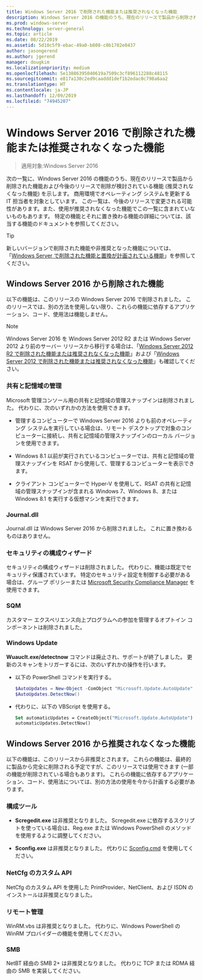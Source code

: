 ```yaml
---
title: Windows Server 2016 で削除された機能または推奨されなくなった機能
description: Windows Server 2016 の機能のうち、現在のリリースで製品から削除された機能および今後のリリースで削除が検討されている機能 (非推奨の機能) の一覧。 商用環境でオペレーティング システムを更新する IT 担当者を対象としています。
ms.prod: windows-server
ms.technology: server-general
ms.topic: article
ms.date: 08/22/2019
ms.assetid: 5d10c5f9-ebac-49a0-b808-c0b1702e0437
author: jasongerend
ms.author: jgerend
manager: dougkim
ms.localizationpriority: medium
ms.openlocfilehash: 5e13886395040619a7509c3cf896112288c48115
ms.sourcegitcommit: e817a130c2ed9caaddd1def1b2edac0c798a6aa2
ms.translationtype: HT
ms.contentlocale: ja-JP
ms.lasthandoff: 12/09/2019
ms.locfileid: "74945207"
---
```

# <a name="features-removed-or-deprecated-in--windows-server-2016"></a>Windows Server 2016 で削除された機能または推奨されなくなった機能

>適用対象:Windows Server 2016

次の一覧に、Windows Server 2016 の機能のうち、現在のリリースで製品から削除された機能および今後のリリースで削除が検討されている機能 (推奨されなくなった機能) を示します。 商用環境でオペレーティング システムを更新する IT 担当者を対象としています。 この一覧は、今後のリリースで変更される可能性があります。また、使用が推奨されなくなった機能でこの一覧に含まれていないものもあります。 特定の機能とそれに置き換わる機能の詳細については、該当する機能のドキュメントを参照してください。

> [!TIP]
> 新しいバージョンで削除された機能や非推奨となった機能については、「[Windows Server で削除された機能と置換が計画されている機能](../get-started-19/removed-features.md)」を参照してください。

## <a name="features-removed-from-windows-server-2016"></a>Windows Server 2016 から削除された機能

以下の機能は、このリリースの Windows Server 2016 で削除されました。 このリリースでは、別の方法を使用しない限り、これらの機能に依存するアプリケーション、コード、使用法は機能しません。  

> [!NOTE]  
> Windows Server 2016 を Windows Server 2012 R2 または Windows Server 2012 より前のサーバー リリースから移行する場合は、「[Windows Server 2012 R2 で削除された機能または推奨されなくなった機能](https://technet.microsoft.com/library/dn303411.aspx)」および「[Windows Server 2012 で削除された機能または推奨されなくなった機能](https://technet.microsoft.com/library/hh831568.aspx)」も確認してください。  

### <a name="share-and-storage-management"></a>共有と記憶域の管理

Microsoft 管理コンソール用の共有と記憶域の管理スナップインは削除されました。 代わりに、次のいずれかの方法を使用できます。  

-   管理するコンピューターで Windows Server 2016 よりも前のオペレーティング システムを実行している場合は、リモート デスクトップで対象のコンピューターに接続し、共有と記憶域の管理スナップインのローカル バージョンを使用できます。  

-   Windows 8.1 以前が実行されているコンピューターでは、共有と記憶域の管理スナップインを RSAT から使用して、管理するコンピューターを表示できます。  

-   クライアント コンピューターで Hyper-V を使用して、RSAT の共有と記憶域の管理スナップインが含まれる Windows 7、Windows 8、または Windows 8.1 を実行する仮想マシンを実行できます。  

### <a name="journaldll"></a>Journal.dll

Journal.dll は Windows Server 2016 から削除されました。 これに置き換わるものはありません。  

### <a name="security-configuration-wizard"></a>セキュリティの構成ウィザード

セキュリティの構成ウィザードは削除されました。 代わりに、機能は既定でセキュリティ保護されています。 特定のセキュリティ設定を制御する必要がある場合は、グループ ポリシーまたは [Microsoft Security Compliance Manager](https://technet.microsoft.com/solutionaccelerators/cc835245.aspx) を使用できます。  

### <a name="sqm"></a>SQM

カスタマー エクスペリエンス向上プログラムへの参加を管理するオプトイン コンポーネントは削除されました。 

### <a name="windows-update"></a>Windows Update

**Wuauclt.exe/detectnow** コマンドは廃止され、サポートが終了しました。 更新のスキャンをトリガーするには、次のいずれかの操作を行います。

- 以下の PowerShell コマンドを実行する。
    ````powershell
    $AutoUpdates = New-Object -ComObject "Microsoft.Update.AutoUpdate"
    $AutoUpdates.DetectNow()
    ````

- 代わりに、以下の VBScript を使用する。
    ````vb
    Set automaticUpdates = CreateObject("Microsoft.Update.AutoUpdate")
    automaticUpdates.DetectNow()
    ````

## <a name="features-deprecated-starting-with-windows-server-2016"></a>Windows Server 2016 から推奨されなくなった機能

以下の機能は、このリリースから非推奨とされます。 これらの機能は、最終的に製品から完全に削除される予定ですが、このリリースでは使用できます (一部の機能が削除されている場合もあります)。 これらの機能に依存するアプリケーション、コード、使用法については、別の方法の使用を今から計画する必要があります。  

### <a name="configuration-tools"></a>構成ツール  

-   **Scregedit.exe** は非推奨となりました。 Scregedit.exe に依存するスクリプトを使っている場合は、Reg.exe または Windows PowerShell のメソッドを使用するように調整してください。  

-   **Sconfig.exe** は非推奨となりました。 代わりに [Sconfig.cmd](https://docs.microsoft.com/windows-server/get-started/sconfig-on-ws2016) を使用してください。 

### <a name="netcfg-custom-apis"></a>NetCfg のカスタム API

NetCfg のカスタム API を使用した PrintProvider、NetClient、および ISDN のインストールは非推奨となりました。  

### <a name="remote-management"></a>リモート管理  

WinRM.vbs は非推奨となりました。 代わりに、Windows PowerShell の WinRM プロバイダーの機能を使用してください。  

### <a name="smb"></a>SMB

NetBT 経由の SMB 2+ は非推奨となりました。 代わりに TCP または RDMA 経由の SMB を実装してください。 
